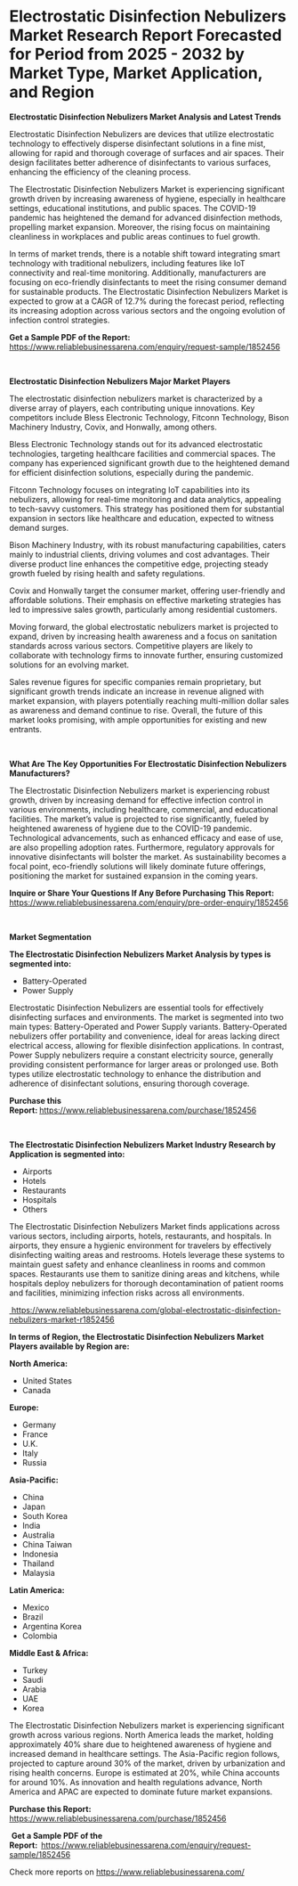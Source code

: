 <p><h1>Electrostatic Disinfection Nebulizers Market Research Report Forecasted for Period from 2025 -  2032 by Market Type, Market Application, and Region</h1></p><p><strong>Electrostatic Disinfection Nebulizers Market Analysis and Latest Trends</strong></p>
<p><p>Electrostatic Disinfection Nebulizers are devices that utilize electrostatic technology to effectively disperse disinfectant solutions in a fine mist, allowing for rapid and thorough coverage of surfaces and air spaces. Their design facilitates better adherence of disinfectants to various surfaces, enhancing the efficiency of the cleaning process. </p><p>The Electrostatic Disinfection Nebulizers Market is experiencing significant growth driven by increasing awareness of hygiene, especially in healthcare settings, educational institutions, and public spaces. The COVID-19 pandemic has heightened the demand for advanced disinfection methods, propelling market expansion. Moreover, the rising focus on maintaining cleanliness in workplaces and public areas continues to fuel growth.</p><p>In terms of market trends, there is a notable shift toward integrating smart technology with traditional nebulizers, including features like IoT connectivity and real-time monitoring. Additionally, manufacturers are focusing on eco-friendly disinfectants to meet the rising consumer demand for sustainable products. The Electrostatic Disinfection Nebulizers Market is expected to grow at a CAGR of 12.7% during the forecast period, reflecting its increasing adoption across various sectors and the ongoing evolution of infection control strategies.</p></p>
<p><strong>Get a Sample PDF of the Report:&nbsp;</strong> <a href="https://www.reliablebusinessarena.com/enquiry/request-sample/1852456?utm_campaign=3272&utm_medium=2&utm_source=Github&utm_content=ia&utm_term=12042025&utm_id=electrostatic-disinfection-nebulizers">https://www.reliablebusinessarena.com/enquiry/request-sample/1852456</a></p>
<p>&nbsp;</p>
<p><strong>Electrostatic Disinfection Nebulizers Major Market Players</strong></p>
<p><p>The electrostatic disinfection nebulizers market is characterized by a diverse array of players, each contributing unique innovations. Key competitors include Bless Electronic Technology, Fitconn Technology, Bison Machinery Industry, Covix, and Honwally, among others. </p><p>Bless Electronic Technology stands out for its advanced electrostatic technologies, targeting healthcare facilities and commercial spaces. The company has experienced significant growth due to the heightened demand for efficient disinfection solutions, especially during the pandemic. </p><p>Fitconn Technology focuses on integrating IoT capabilities into its nebulizers, allowing for real-time monitoring and data analytics, appealing to tech-savvy customers. This strategy has positioned them for substantial expansion in sectors like healthcare and education, expected to witness demand surges.</p><p>Bison Machinery Industry, with its robust manufacturing capabilities, caters mainly to industrial clients, driving volumes and cost advantages. Their diverse product line enhances the competitive edge, projecting steady growth fueled by rising health and safety regulations.</p><p>Covix and Honwally target the consumer market, offering user-friendly and affordable solutions. Their emphasis on effective marketing strategies has led to impressive sales growth, particularly among residential customers.</p><p>Moving forward, the global electrostatic nebulizers market is projected to expand, driven by increasing health awareness and a focus on sanitation standards across various sectors. Competitive players are likely to collaborate with technology firms to innovate further, ensuring customized solutions for an evolving market.</p><p>Sales revenue figures for specific companies remain proprietary, but significant growth trends indicate an increase in revenue aligned with market expansion, with players potentially reaching multi-million dollar sales as awareness and demand continue to rise. Overall, the future of this market looks promising, with ample opportunities for existing and new entrants.</p></p>
<p>&nbsp;</p>
<p><strong>What Are The Key Opportunities For Electrostatic Disinfection Nebulizers Manufacturers?</strong></p>
<p><p>The Electrostatic Disinfection Nebulizers market is experiencing robust growth, driven by increasing demand for effective infection control in various environments, including healthcare, commercial, and educational facilities. The market’s value is projected to rise significantly, fueled by heightened awareness of hygiene due to the COVID-19 pandemic. Technological advancements, such as enhanced efficacy and ease of use, are also propelling adoption rates. Furthermore, regulatory approvals for innovative disinfectants will bolster the market. As sustainability becomes a focal point, eco-friendly solutions will likely dominate future offerings, positioning the market for sustained expansion in the coming years.</p></p>
<p><strong>Inquire or Share Your Questions If Any Before Purchasing This Report:</strong> <a href="https://www.reliablebusinessarena.com/enquiry/pre-order-enquiry/1852456?utm_campaign=3272&utm_medium=2&utm_source=Github&utm_content=ia&utm_term=12042025&utm_id=electrostatic-disinfection-nebulizers">https://www.reliablebusinessarena.com/enquiry/pre-order-enquiry/1852456</a></p>
<p>&nbsp;</p>
<p><strong>Market Segmentation</strong></p>
<p><strong>The Electrostatic Disinfection Nebulizers Market Analysis by types is segmented into:</strong></p>
<p><ul><li>Battery-Operated</li><li>Power Supply</li></ul></p>
<p><p>Electrostatic Disinfection Nebulizers are essential tools for effectively disinfecting surfaces and environments. The market is segmented into two main types: Battery-Operated and Power Supply variants. Battery-Operated nebulizers offer portability and convenience, ideal for areas lacking direct electrical access, allowing for flexible disinfection applications. In contrast, Power Supply nebulizers require a constant electricity source, generally providing consistent performance for larger areas or prolonged use. Both types utilize electrostatic technology to enhance the distribution and adherence of disinfectant solutions, ensuring thorough coverage.</p></p>
<p><strong>Purchase this Report:&nbsp;</strong><a href="https://www.reliablebusinessarena.com/purchase/1852456?utm_campaign=3272&utm_medium=2&utm_source=Github&utm_content=ia&utm_term=12042025&utm_id=electrostatic-disinfection-nebulizers">https://www.reliablebusinessarena.com/purchase/1852456</a></p>
<p>&nbsp;</p>
<p><strong>The Electrostatic Disinfection Nebulizers Market Industry Research by Application is segmented into:</strong></p>
<p><ul><li>Airports</li><li>Hotels</li><li>Restaurants</li><li>Hospitals</li><li>Others</li></ul></p>
<p><p>The Electrostatic Disinfection Nebulizers Market finds applications across various sectors, including airports, hotels, restaurants, and hospitals. In airports, they ensure a hygienic environment for travelers by effectively disinfecting waiting areas and restrooms. Hotels leverage these systems to maintain guest safety and enhance cleanliness in rooms and common spaces. Restaurants use them to sanitize dining areas and kitchens, while hospitals deploy nebulizers for thorough decontamination of patient rooms and facilities, minimizing infection risks across all environments.</p></p>
<p><a href="https://www.reliablebusinessarena.com/global-electrostatic-disinfection-nebulizers-market-r1852456?utm_campaign=3272&utm_medium=2&utm_source=Github&utm_content=ia&utm_term=12042025&utm_id=electrostatic-disinfection-nebulizers">&nbsp;https://www.reliablebusinessarena.com/global-electrostatic-disinfection-nebulizers-market-r1852456</a></p>
<p><strong>In terms of Region, the Electrostatic Disinfection Nebulizers Market Players available by Region are:</strong></p>
<p>
    <p> <strong> North America: </strong>
        <ul>
            <li>United States</li>
            <li>Canada</li>
        </ul>
        </p> 
    <p> <strong> Europe: </strong>
        <ul>
            <li>Germany</li>
            <li>France</li>
            <li>U.K.</li>
            <li>Italy</li>
            <li>Russia</li>
        </ul>
        </p> 
    <p> <strong> Asia-Pacific: </strong>
        <ul>
            <li>China</li>
            <li>Japan</li>
            <li>South Korea</li>
            <li>India</li>
            <li>Australia</li>
            <li>China Taiwan</li>
            <li>Indonesia</li>
            <li>Thailand</li>
            <li>Malaysia</li>
        </ul>
        </p> 
    <p> <strong> Latin America: </strong>
        <ul>
            <li>Mexico</li>
            <li>Brazil</li>
            <li>Argentina Korea</li>
            <li>Colombia</li>
        </ul>
        </p> 
    <p> <strong> Middle East & Africa: </strong>
        <ul>
            <li>Turkey</li>
            <li>Saudi</li>
            <li>Arabia</li>
            <li>UAE</li>
            <li>Korea</li>
        </ul>
    </p>
    </p>
<p><p>The Electrostatic Disinfection Nebulizers market is experiencing significant growth across various regions. North America leads the market, holding approximately 40% share due to heightened awareness of hygiene and increased demand in healthcare settings. The Asia-Pacific region follows, projected to capture around 30% of the market, driven by urbanization and rising health concerns. Europe is estimated at 20%, while China accounts for around 10%. As innovation and health regulations advance, North America and APAC are expected to dominate future market expansions.</p></p>
<p><strong>Purchase this Report: </strong><a href="https://www.reliablebusinessarena.com/purchase/1852456?utm_campaign=3272&utm_medium=2&utm_source=Github&utm_content=ia&utm_term=12042025&utm_id=electrostatic-disinfection-nebulizers">https://www.reliablebusinessarena.com/purchase/1852456</a></p>
<p>&nbsp;<strong>Get a Sample PDF of the Report:&nbsp;&nbsp;</strong><a href="https://www.reliablebusinessarena.com/enquiry/request-sample/1852456?utm_campaign=3272&utm_medium=2&utm_source=Github&utm_content=ia&utm_term=12042025&utm_id=electrostatic-disinfection-nebulizers">https://www.reliablebusinessarena.com/enquiry/request-sample/1852456</a></p>
<p><strong></strong></p>
<p>Check more reports on <a href="https://www.reliablebusinessarena.com/?utm_campaign=3272&utm_medium=2&utm_source=Github&utm_content=ia&utm_term=12042025&utm_id=electrostatic-disinfection-nebulizers">https://www.reliablebusinessarena.com/</a></p>